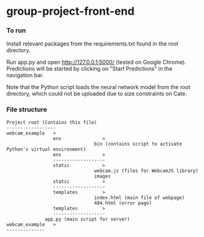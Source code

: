 # group-project-front-end
### To run
Install relevant packages from the requirements.txt found in the root directory.

Run app.py and open http://127.0.0.1:5000/ (tested on Google Chrome).
Predictions will be started by clicking on "Start Predictions" in the navigation bar.

Note that the Python script loads the neural network model from the root directory,
which could not be uploaded due to size constraints on Cate.

### File structure
```
Project root (Contains this file)
------------------
webcam_example   >
                 env               >
                                bin (contains script to activate Python's virtual environment)
                 env               >
                 -------------------
                 static            >
                                webcam.js (files for WebcamJS library)
                                images
                 static            >
                 -------------------
                 templates         >
                                index.html (main file of webpage)
                                404.html (error page)
                 templates         >
                 -------------------
              app.py (main script for server)
webcam_example   >
--------------
```
